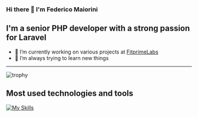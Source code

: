 ### Hi there 👋 I'm Federico Maiorini
## I'm a senior PHP developer with a strong passion for Laravel



- 🔭 I’m currently working on various projects at [FitprimeLabs](https://github.com/FitprimeLabs)
- 🌱 I’m always trying to learn new things

---

![trophy](https://trophygh.kolioaris.xyz/?username=Procionegobbo&theme=oldie)


## Most used technologies and tools
[![My Skills](https://skillicons.dev/icons?i=laravel,php,mysql,js,html,css,docker,git,github)](https://skillicons.dev)
